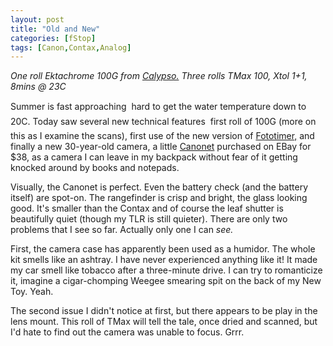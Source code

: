 ```yaml
---
layout: post
title: "Old and New"
categories: [fStop]
tags: [Canon,Contax,Analog]
---
```

<i>One roll Ektachrome 100G from <a href="http://www.calypsoinc.com">Calypso.</a> Three rolls TMax 100, Xtol 1+1, 8mins @ 23C</i>

Summer is fast approaching &#151; hard to get the water temperature down to 20C. Today saw several new technical features &#151; first roll of 100G (more on this as I examine the scans), first use of the new version of <a href="http://www.jan-exner.de/software/fototimer.html">Fototimer,</a> and finally a new 30-year-old camera, a little <a href="http://www.cameraquest.com/canql17.htm">Canonet</a> purchased on EBay for $38, as a camera I can leave in my backpack without fear of it getting knocked around by books and notepads.

Visually, the Canonet is perfect. Even the battery check (and the battery itself) are spot-on. The rangefinder is crisp and bright, the glass looking good. It's smaller than the Contax and of course the leaf shutter is beautifully quiet (though my TLR is still quieter). There are only two problems that I see so far. Actually only one I can <i>see.</i>

First, the camera case has apparently been used as a humidor. The whole kit smells like an ashtray. I have never experienced anything like it! It made my car smell like tobacco after a three-minute drive. I can try to romanticize it, imagine a cigar-chomping Weegee smearing spit on the back of my New Toy. Yeah.

The second issue I didn't notice at first, but there appears to be play in the lens mount. This roll of TMax will tell the tale, once dried and scanned, but I'd hate to find out the camera was unable to focus. Grrr.
